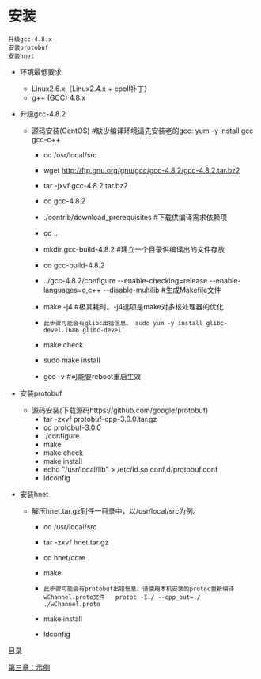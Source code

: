 # 安装

```
升级gcc-4.8.x
安装protobuf
安装hnet
```

* 环境最低要求

    * Linux2.6.x（Linux2.4.x + epoll补丁）
    * g++ (GCC) 4.8.x

* 升级gcc-4.8.2

    * 源码安装(CentOS)  #缺少编译环境请先安装老的gcc: yum -y install gcc gcc-c++
        * cd /usr/local/src
        * wget http://ftp.gnu.org/gnu/gcc/gcc-4.8.2/gcc-4.8.2.tar.bz2
        * tar -jxvf gcc-4.8.2.tar.bz2
        * cd gcc-4.8.2
        * ./contrib/download_prerequisites  #下载供编译需求依赖项
        * cd ..
        * mkdir gcc-build-4.8.2     #建立一个目录供编译出的文件存放
        * cd gcc-build-4.8.2
        * ../gcc-4.8.2/configure --enable-checking=release --enable-languages=c,c++ --disable-multilib      #生成Makefile文件
        * make -j4      #极其耗时。-j4选项是make对多核处理器的优化
        * ```此步骤可能会有glibc出错信息。 sudo yum -y install glibc-devel.i686 glibc-devel```

        * make check
        * sudo make install
        * gcc -v #可能要reboot重启生效

* 安装protobuf

    * 源码安装(下载源码https://github.com/google/protobuf)
        * tar -zxvf protobuf-cpp-3.0.0.tar.gz
        * cd protobuf-3.0.0
        * ./configure
        * make
        * make check
        * make install
        * echo "/usr/local/lib" > /etc/ld.so.conf.d/protobuf.conf
        * ldconfig

* 安装hnet

    * 解压hnet.tar.gz到任一目录中，以/usr/local/src为例。
        * cd /usr/local/src
        * tar -zxvf hnet.tar.gz
        * cd hnet/core
        * make
        * ```此步骤可能会有protobuf出错信息。请使用本机安装的protoc重新编译wChannel.proto文件   protoc -I./ --cpp_out=./ ./wChannel.proto```

        * make install
        * ldconfig


[目录](../SUMMARY.md)

[第三章：示例](../example/README.md)
